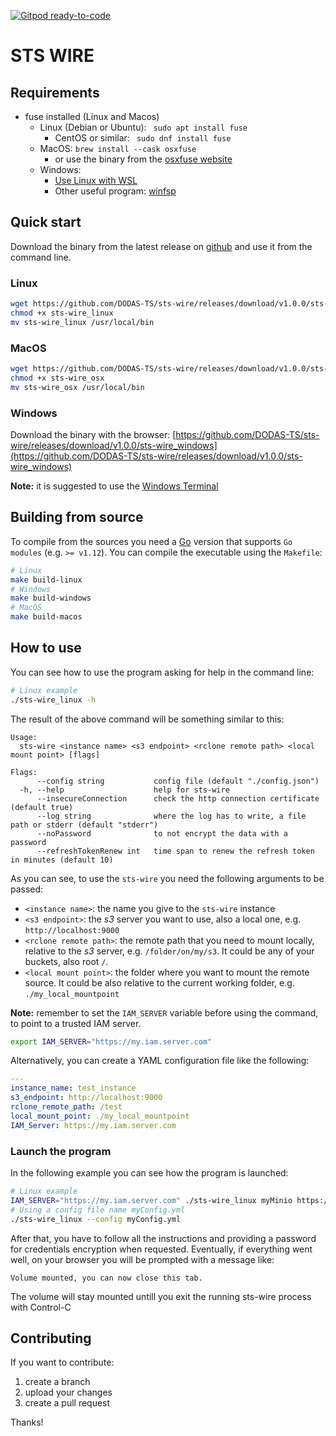 [![Gitpod ready-to-code](https://img.shields.io/badge/Gitpod-ready--to--code-blue?logo=gitpod)](https://gitpod.io/#https://github.com/DODAS-TS/sts-wire)

# STS WIRE 

## Requirements

- fuse installed (Linux and Macos)
  - Linux (Debian or Ubuntu): ` sudo apt install fuse`
    - CentOS or similar: ` sudo dnf install fuse`
  - MacOS: `brew install --cask osxfuse`
    - or use the binary from the [osxfuse website](https://osxfuse.github.io/)
  - Windows:
    - [Use Linux with WSL](https://ubuntu.com/wsl)
    - Other useful program: [winfsp](https://github.com/billziss-gh/winfsp) 

## Quick start

Download the binary from the latest release on [github](https://github.com/DODAS-TS/sts-wire/releases) and use it from the command line.
### Linux

```bash
wget https://github.com/DODAS-TS/sts-wire/releases/download/v1.0.0/sts-wire_linux
chmod +x sts-wire_linux
mv sts-wire_linux /usr/local/bin
```
### MacOS

```bash
wget https://github.com/DODAS-TS/sts-wire/releases/download/v1.0.0/sts-wire_osx
chmod +x sts-wire_osx
mv sts-wire_osx /usr/local/bin
```

### Windows

Download the binary with the browser: [https://github.com/DODAS-TS/sts-wire/releases/download/v1.0.0/sts-wire_windows](https://github.com/DODAS-TS/sts-wire/releases/download/v1.0.0/sts-wire_windows)

**Note:** it is suggested to use the [Windows Terminal](https://www.microsoft.com/en-us/p/windows-terminal/9n0dx20hk701?activetab=pivot:overviewtab)

## Building from source

To compile from the sources you need a [Go](https://golang.org/dl/) version that supports `Go modules` (e.g. `>= v1.12`). You can compile the executable using the `Makefile`:

```bash
# Linux
make build-linux
# Windows
make build-windows
# MacOS
make build-macos
```

## How to use

You can see how to use the program asking for help in the command line:

```bash
# Linux example
./sts-wire_linux -h
```

The result of the above command will be something similar to this:

```text
Usage:
  sts-wire <instance name> <s3 endpoint> <rclone remote path> <local mount point> [flags]

Flags:
      --config string           config file (default "./config.json")
  -h, --help                    help for sts-wire
      --insecureConnection      check the http connection certificate (default true)
      --log string              where the log has to write, a file path or stderr (default "stderr")
      --noPassword              to not encrypt the data with a password
      --refreshTokenRenew int   time span to renew the refresh token in minutes (default 10)
```

As you can see, to use the `sts-wire` you need the following arguments to be passed:

- `<instance name>`: the name you give to the `sts-wire` instance
- `<s3 endpoint>`: the *s3* server you want to use, also a local one, e.g. `http://localhost:9000`
- `<rclone remote path>`: the remote path that you need to mount locally, relative to the *s3* server, e.g. `/folder/on/my/s3`. It could be any of your buckets, also root `/`.
- `<local mount point>`: the folder where you want to mount the remote source. It could be also relative to the current working folder, e.g. `./my_local_mountpoint`
  
**Note:** remember to set the `IAM_SERVER` variable before using the command, to point to a trusted IAM server.

```bash
export IAM_SERVER="https://my.iam.server.com"
```

Alternatively, you can create a YAML configuration file like the following:

```yaml
---
instance_name: test_instance
s3_endpoint: http://localhost:9000
rclone_remote_path: /test
local_mount_point: ./my_local_mountpoint
IAM_Server: https://my.iam.server.com
```

### Launch the program

In the following example you can see how the program is launched:

```bash
# Linux example
IAM_SERVER="https://my.iam.server.com" ./sts-wire_linux myMinio https://myserver.com:9000 / ./mountedVolume
# Using a config file name myConfig.yml
./sts-wire_linux --config myConfig.yml
```


After that, you have to follow all the instructions and providing a password for credentials encryption when requested.
Eventually, if everything went well, on your browser you will be prompted with a message like:

```text
Volume mounted, you can now close this tab. 
```

The volume will stay mounted untill you exit the running sts-wire process with Control-C
## Contributing

If you want to contribute:

1. create a branch
2. upload your changes
3. create a pull request

Thanks!
